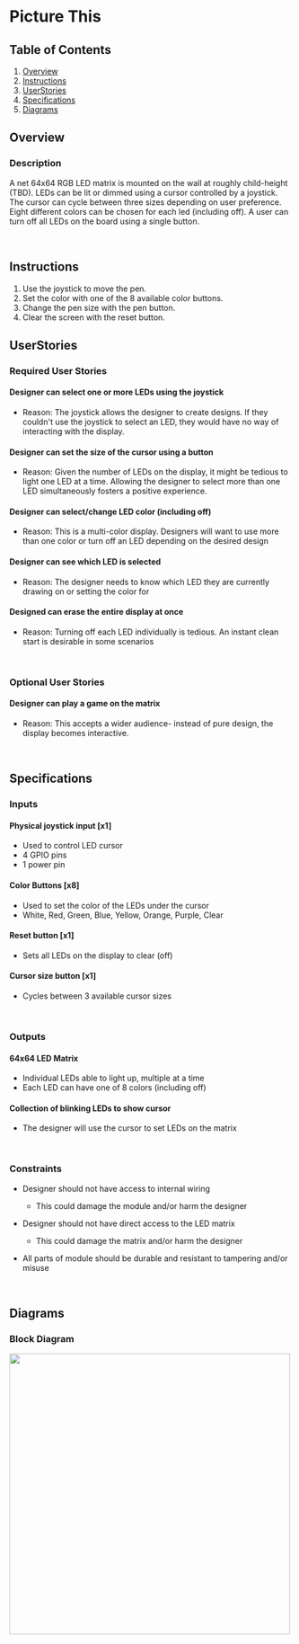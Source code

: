 # Picture This

## Table of Contents
1. [Overview](#Overview)
2. [Instructions](#Instructions)
3. [UserStories](#User)
4. [Specifications](#Specifications)
5. [Diagrams](#Diagrams)

## Overview
### Description
A net 64x64 RGB LED matrix is mounted on the wall at roughly child-height (TBD). LEDs can be lit or dimmed using a cursor controlled by a joystick. The cursor can cycle between three sizes depending on user preference. Eight different colors can be chosen for each led (including off). A user can turn off all LEDs on the board using a single button.

<br>

## Instructions

1. Use the joystick to move the pen.
2. Set the color with one of the 8 available color buttons.
3. Change the pen size with the pen button.
4. Clear the screen with the reset button.

## UserStories
### Required User Stories

#### Designer can select one or more LEDs using the joystick
* Reason: The joystick allows the designer to create designs. If they couldn't use the joystick to select an LED, they would have no way of interacting with the display.

#### Designer can set the size of the cursor using a button
* Reason: Given the number of LEDs on the display, it might be tedious to light one LED at a time. Allowing the designer to select more than one LED simultaneously fosters a positive experience.

#### Designer can select/change LED color (including off)
* Reason: This is a multi-color display. Designers will want to use more than one color or turn off an LED depending on the desired design

#### Designer can see which LED is selected
* Reason: The designer needs to know which LED they are currently drawing on or setting the color for

#### Designed can erase the entire display at once
* Reason: Turning off each LED individually is tedious. An instant clean start is desirable in some scenarios

<br>

### Optional User Stories

#### Designer can play a game on the matrix
* Reason: This accepts a wider audience- instead of pure design, the display becomes interactive.

<br>

## Specifications

### Inputs
#### Physical joystick input [x1]
- Used to control LED cursor
- 4 GPIO pins
- 1 power pin

#### Color Buttons [x8]
- Used to set the color of the LEDs under the cursor
- White, Red, Green, Blue, Yellow, Orange, Purple, Clear

#### Reset button [x1]
- Sets all LEDs on the display to clear (off)

#### Cursor size button [x1]
- Cycles between 3 available cursor sizes

<br>

### Outputs
#### 64x64 LED Matrix
- Individual LEDs able to light up, multiple at a time
- Each LED can have one of 8 colors (including off)

#### Collection of blinking LEDs to show cursor
- The designer will use the cursor to set LEDs on the matrix

<br>

### Constraints
* Designer should not have access to internal wiring
    * This could damage the module and/or harm the designer
    
* Designer should not have direct access to the LED matrix
    * This could damage the matrix and/or harm the designer

* All parts of module should be durable and resistant to tampering and/or misuse

<br>

## Diagrams
### Block Diagram
<img src="https://i.imgur.com/ryA6fUi.png" width=500>